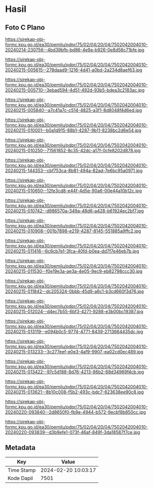 # Hasil

## Foto C Plano

https://sirekap-obj-formc.kpu.go.id/ea30/pemilu/pdpr/75/02/04/20/04/7502042004010-20240214-230756--4bd39bfb-bd86-4e9a-b926-0e8d56c71bfe.jpg

https://sirekap-obj-formc.kpu.go.id/ea30/pemilu/pdpr/75/02/04/20/04/7502042004010-20240215-005615--278daad9-1216-4d41-a0bd-2a234d8aef63.jpg

https://sirekap-obj-formc.kpu.go.id/ea30/pemilu/pdpr/75/02/04/20/04/7502042004010-20240215-005710--3ebad594-4d51-492d-93b5-bdea3c2183ac.jpg

https://sirekap-obj-formc.kpu.go.id/ea30/pemilu/pdpr/75/02/04/20/04/7502042004010-20240215-005840--a7c41a7c-c514-4825-a3f1-8d8048f4d6ed.jpg

https://sirekap-obj-formc.kpu.go.id/ea30/pemilu/pdpr/75/02/04/20/04/7502042004010-20240215-010001--b0a1d915-88b1-4287-9b11-8238bc2d6e54.jpg

https://sirekap-obj-formc.kpu.go.id/ea30/pemilu/pdpr/75/02/04/20/04/7502042004010-20240215-010250--71561852-8c35-42dc-a17f-0cfe8202d878.jpg

https://sirekap-obj-formc.kpu.go.id/ea30/pemilu/pdpr/75/02/04/20/04/7502042004010-20240215-144353--cbf753ca-8b81-494a-82ad-7e6bc95a0971.jpg

https://sirekap-obj-formc.kpu.go.id/ea30/pemilu/pdpr/75/02/04/20/04/7502042004010-20240215-010650--12fe3cd8-e44f-4d5e-90a6-00e44a10b12c.jpg

https://sirekap-obj-formc.kpu.go.id/ea30/pemilu/pdpr/75/02/04/20/04/7502042004010-20240215-010742--d986570a-349a-48d6-a428-b61924ec2bf7.jpg

https://sirekap-obj-formc.kpu.go.id/ea30/pemilu/pdpr/75/02/04/20/04/7502042004010-20240215-010908--001b7898-e219-4287-8145-551885a9ffc2.jpg

https://sirekap-obj-formc.kpu.go.id/ea30/pemilu/pdpr/75/02/04/20/04/7502042004010-20240215-011416--6c6cb7e1-3fca-40fd-b0ea-dd7f7e46eb7b.jpg

https://sirekap-obj-formc.kpu.go.id/ea30/pemilu/pdpr/75/02/04/20/04/7502042004010-20240215-011530--f0e19e3a-ae3a-4e05-9ec9-eb82798ccc30.jpg

https://sirekap-obj-formc.kpu.go.id/ea30/pemilu/pdpr/75/02/04/20/04/7502042004010-20240215-011842--dc205324-0bbb-45d9-a6c1-b3cd660f3d76.jpg

https://sirekap-obj-formc.kpu.go.id/ea30/pemilu/pdpr/75/02/04/20/04/7502042004010-20240215-012024--d4ec7b55-6bf3-4271-9288-e3b00bc19387.jpg

https://sirekap-obj-formc.kpu.go.id/ea30/pemilu/pdpr/75/02/04/20/04/7502042004010-20240215-013119--e094b0c5-9774-4771-8439-2713664435dc.jpg

https://sirekap-obj-formc.kpu.go.id/ea30/pemilu/pdpr/75/02/04/20/04/7502042004010-20240215-013233--3c277eef-e0e3-4af9-9907-ea02cd0ec489.jpg

https://sirekap-obj-formc.kpu.go.id/ea30/pemilu/pdpr/75/02/04/20/04/7502042004010-20240215-013422--97c5d188-8d76-4213-86b2-68d34969f4cb.jpg

https://sirekap-obj-formc.kpu.go.id/ea30/pemilu/pdpr/75/02/04/20/04/7502042004010-20240215-013621--8b10c008-f5b2-493c-bdc7-623638ee90c8.jpg

https://sirekap-obj-formc.kpu.go.id/ea30/pemilu/pdpr/75/02/04/20/04/7502042004010-20240220-093840--2d8650f0-fb9e-4944-b572-9ecbf8b850cc.jpg

https://sirekap-obj-formc.kpu.go.id/ea30/pemilu/pdpr/75/02/04/20/04/7502042004010-20240220-093839--d3b9efe1-073f-46af-849f-3da18587f7ce.jpg


## Metadata

| Key        | Value               |
| ---------- | ------------------- |
| Time Stamp | 2024-02-20 10:03:17 |
| Kode Dapil | 7501                |



